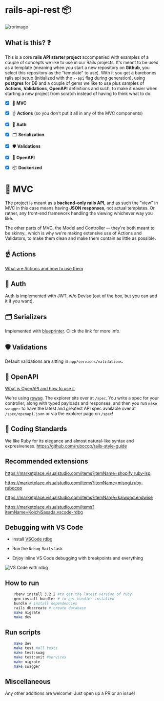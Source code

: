 # rails-api-rest 📦

![rorimage](https://user-images.githubusercontent.com/8150171/276251204-0e599658-2476-4573-ae96-b68df82fd528.jpg)

## What is this? ❓

This is a core **rails API starter project** accompanied with examples of a couple of concepts we like to use in our Rails projects. It's meant to be used as a template (meaning when you start a new repository on **Github**, you select this repository as the "template" to use). With it you get a barebones rails api setup (initialized with the `--api` flag during generation), using **postgres** for DB and a couple of gems we like to use plus samples of **Actions**, **Validations**, **OpenAPI** definitions and such, to make it easier when starting a new project from scratch instead of having to think what to do.

*   [x] 📐 **MVC**
*   [x] ☝️ **Actions** (so you don't put it all in any of the MVC components)
*   [x] 🔐 **Auth**
*   [x] 🗂️ **Serialization**
*   [x] 🛡️ **Validations**
*   [x] 📝 **OpenAPI**
*   [x] 📦 **Dockerized**



# 📐 MVC

The project is meant as a **backend-only rails API**, and as such the "view" in MVC in this case means having **JSON responses**, not actual templates. Or rather, any front-end framework handling the viewing whichever way you like.

The other parts of MVC, the Model and Controller -- they're both meant to be skinny., which is why we're making extensive use of Actions and Validators, to make them clean and make them contain as little as possible.

## ☝️ Actions

[What are Actions and how to use them](/app/interactors/actions/README.md)

## 🔐 Auth

Auth is implemented with JWT, w/o Devise (out of the box, but you can add it if you want).

## 🗂️ Serializers

Implemented with [blueprinter](https://github.com/procore-oss/blueprinter). Click the link for more info.

## 🛡️ Validations

Default validations are sitting in `app/services/validations`.

## 📝 OpenAPI

[What is OpenAPI and how to use it](/openapi/README.md)

We're using [rswag](https://github.com/rswag/rswag). The explorer sits over at `/spec`. You write a spec for your controller, along with typed payloads and responses, and then you run `make swagger` to have the latest and greatest API spec available over at `/spec/openapi.json` or via the explorer page on `/spec`!

## 👔 Coding Standards

We like Ruby for its elegance and almost natural-like syntax and expresiveness.
<https://github.com/rubocop/rails-style-guide>

## Recommended extensions

<https://marketplace.visualstudio.com/items?itemName=shopify.ruby-lsp>

<https://marketplace.visualstudio.com/items?itemName=misogi.ruby-rubocop>

<https://marketplace.visualstudio.com/items?itemName=kaiwood.endwise>

<https://marketplace.visualstudio.com/items?itemName=KoichiSasada.vscode-rdbg>

## Debugging with VS Code

*   Install [VSCode rdbg](https://marketplace.visualstudio.com/items?itemName=KoichiSasada.vscode-rdbg)

*   Run the `Debug Rails` task

*   Enjoy inline VS Code debugging with breakpoints and everything

![VS Code with rdbg](https://kodiusebucket.s3.amazonaws.com/vscode-rdbg.png)

## How to run

```bash
    rbenv install 3.2.2 #to get the latest version of ruby
    gem install bundler # to get bundler installed
    bundle # install dependencies
    rails db:create # create database
    make migrate
    make dev
```

## Run scripts

```bash
    make dev
    make test #all tests
    make test:swag
    make test:unit #services
    make migrate
    make swagger
```

## Miscellaneous

Any other additions are welcome! Just open up a PR or an issue!
